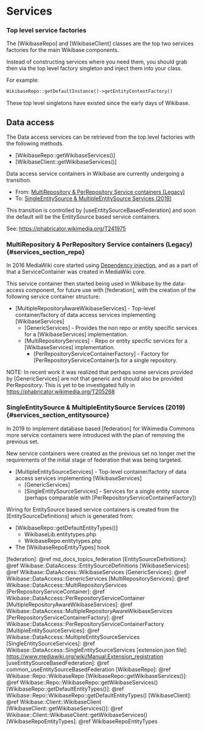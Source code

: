 # Services

### Top level service factories

The [WikibaseRepo] and [WikibaseClient] classes are the top two services factories for the main Wikibase components.

Instead of constructing services where you need them, you should grab then via the top level factory singleton and inject them into your class.

For example:

```php
WikibaseRepo::getDefaultInstance()->getEntityContentFactory()
```

These top level singletons have existed since the early days of Wikibase.

## Data access

The Data access services can be retrieved from the top level factories with the following methods.

 - [WikibaseRepo::getWikibaseServices()]
 - [WikibaseClient::getWikibaseServices()]

Data access service containers in Wikibase are currently undergoing a transition.
 - From: [MultiRepository & PerRepository Service containers (Legacy)](#services_section_repo)
 - To: [SingleEntitySource & MultipleEntitySource Services (2019)](#services_section_entitysource)

This transition is controlled by [useEntitySourceBasedFederation] and soon the default will be the EntitySource based service containers.

See: https://phabricator.wikimedia.org/T241975

### MultiRepository & PerRepository Service containers (Legacy) {#services_section_repo}

In 2016 MediaWiki core started using [Dependency injection](https://doc.wikimedia.org/mediawiki-core/master/php/md_docs_Injection.html),
and as a part of that a ServiceContainer was created in MediaWiki core.

This service container then started being used in Wikibase by the data-access component, for future use with [federation], with the creation of the following service container structure:

 - [MultipleRepositoryAwareWikibaseServices] - Top-level container/factory of data access services implementing [WikibaseServices]
   - [GenericServices] - Provides the non repo or entity specific services for a [WikibaseServices] implementation.
   - [MultiRepositoryServices] - Repo or entity specific services for a [WikibaseServices] implementation.
     - [PerRepositoryServiceContainerFactory] - Factory for [PerRepositoryServiceContainer]s for a single repository.

NOTE: In recent work it was realized that perhaps some services provided by [GenericServices] are not that generic
and should also be provided PerRepository. This is yet to be investigated fully in https://phabricator.wikimedia.org/T205268

### SingleEntitySource & MultipleEntitySource Services (2019) {#services_section_entitysource}

In 2019 to implement database based [federation] for Wikimedia Commons more service containers were introduced with the plan of removing the previous set.

New service containers were created as the previous set no longer met the requirements of the initial stage of federation that was being targeted.

 - [MultipleEntitySourceServices] - Top-level container/factory of data access services implementing [WikibaseServices]
   - [GenericServices]
   - [SingleEntitySourceServices] - Services for a single entity source (perhaps comparable with [PerRepositoryServiceContainerFactory])

Wiring for EntitySource based service containers is created from the [EntitySourceDefinitions] which is generated from:
 - [WikibaseRepo::getDefaultEntityTypes()]
   - WikibaseLib.entitytypes.php
   - WikibaseRepo.entitytypes.php
 - The [WikibaseRepoEntityTypes] hook

[federation]: @ref md_docs_topics_federation
[EntitySourceDefinitions]: @ref Wikibase::DataAccess::EntitySourceDefinitions
[WikibaseServices]: @ref Wikibase::DataAccess::WikibaseServices
[GenericServices]: @ref Wikibase::DataAccess::GenericServices
[MultiRepositoryServices]: @ref Wikibase::DataAccess::MultiRepositoryServices
[PerRepositoryServiceContainer]: @ref Wikibase::DataAccess::PerRepositoryServiceContainer
[MultipleRepositoryAwareWikibaseServices]: @ref Wikibase::DataAccess::MultipleRepositoryAwareWikibaseServices
[PerRepositoryServiceContainerFactory]: @ref Wikibase::DataAccess::PerRepositoryServiceContainerFactory
[MultipleEntitySourceServices]: @ref Wikibase::DataAccess::MultipleEntitySourceServices
[SingleEntitySourceServices]: @ref Wikibase::DataAccess::SingleEntitySourceServices
[extension.json file]: https://www.mediawiki.org/wiki/Manual:Extension_registration
[useEntitySourceBasedFederation]: @ref common_useEntitySourceBasedFederation
[WikibaseRepo]: @ref Wikibase::Repo::WikibaseRepo
[WikibaseRepo::getWikibaseServices()]: @ref Wikibase::Repo::WikibaseRepo::getWikibaseServices()
[WikibaseRepo::getDefaultEntityTypes()]: @ref Wikibase::Repo::WikibaseRepo::getDefaultEntityTypes()
[WikibaseClient]: @ref Wikibase::Client::WikibaseClient
[WikibaseClient::getWikibaseServices()]: @ref Wikibase::Client::WikibaseClient::getWikibaseServices()
[WikibaseRepoEntityTypes]: @ref WikibaseRepoEntityTypes

